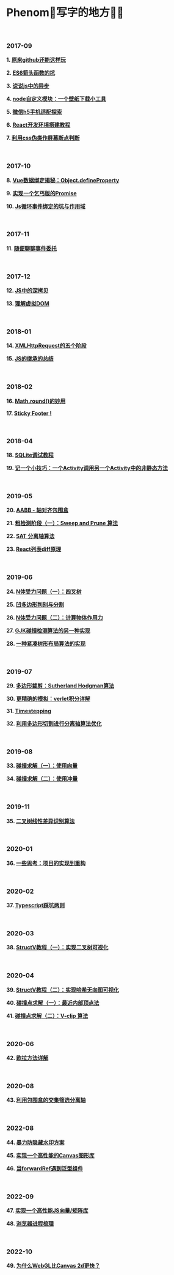 # Phenom🐤写字的地方📝📝

<br/>

### 2017-09

**1. [原来github还能这样玩](https://github.com/phenomLi/myBlog/issues/1)**

**2. [ES6箭头函数的坑](https://github.com/phenomLi/myBlog/issues/2)**

**3. [说说js中的异步](https://github.com/phenomLi/myBlog/issues/3)**

**4. [node自定义模块：一个壁纸下载小工具](https://github.com/phenomLi/myBlog/issues/4)**

**5. [微信h5手机适配探索](https://github.com/phenomLi/myBlog/issues/5)**

**6. [React开发环境搭建教程](https://github.com/phenomLi/myBlog/issues/6)**

**7. [利用css伪类作屏幕断点判断](https://github.com/phenomLi/myBlog/issues/7)**

<br/>

### 2017-10

**8. [Vue数据绑定揭秘：Object.defineProperty](https://github.com/phenomLi/myBlog/issues/8)**

**9. [实现一个乞丐版的Promise](https://github.com/phenomLi/myBlog/issues/9)**

**10. [Js循环事件绑定的坑与作用域](https://github.com/phenomLi/myBlog/issues/10)**

<br/>

### 2017-11

**11. [随便聊聊事件委托](https://github.com/phenomLi/myBlog/issues/11)**

<br/>

### 2017-12

**12. [JS中的深拷贝](https://github.com/phenomLi/myBlog/issues/12)**

**13. [理解虚拟DOM](https://github.com/phenomLi/myBlog/issues/13)**

<br/>

### 2018-01

**14. [XMLHttpRequest的五个阶段](https://github.com/phenomLi/myBlog/issues/14)**

**15. [JS的继承的总结](https://github.com/phenomLi/myBlog/issues/15)**

<br/>

### 2018-02

**16. [Math.round()的妙用](https://github.com/phenomLi/myBlog/issues/16)**

**17. [Sticky Footer !](https://github.com/phenomLi/myBlog/issues/17)**

<br/>

### 2018-04

**18. [SQLite调试教程](https://github.com/phenomLi/myBlog/issues/18)**

**19. [记一个小技巧：一个Activity调用另一个Activity中的非静态方法](https://github.com/phenomLi/myBlog/issues/19)**

<br/>

### 2019-05

**20. [AABB - 轴对齐包围盒](https://github.com/phenomLi/myBlog/issues/21)**

**21. [粗检测阶段（一）：Sweep and Prune 算法](https://github.com/phenomLi/myBlog/issues/22)**

**22. [SAT 分离轴算法](https://github.com/phenomLi/myBlog/issues/23)**

**23. [React列表diff原理](https://github.com/phenomLi/myBlog/issues/24)**

<br/>

### 2019-06
**24. [N体受力问题（一）：四叉树](https://github.com/phenomLi/myBlog/issues/25)**

**25. [凹多边形判别与分割](https://github.com/phenomLi/myBlog/issues/26)**

**26. [N体受力问题（二）：计算物体作用力](https://github.com/phenomLi/myBlog/issues/27)**

**27. [GJK碰撞检测算法的另一种实现](https://github.com/phenomLi/myBlog/issues/28)**

**28. [一种紧凑树形布局算法的实现](https://github.com/phenomLi/myBlog/issues/29)**

<br/>

### 2019-07
**29. [多边形裁剪：Sutherland Hodgman算法](https://github.com/phenomLi/myBlog/issues/30)**

**30. [更精确的模拟：verlet积分详解](https://github.com/phenomLi/myBlog/issues/31)**

**31. [Timestepping](https://github.com/phenomLi/myBlog/issues/32)**

**32. [利用多边形切割进行分离轴算法优化](https://github.com/phenomLi/myBlog/issues/33)**

<br/>

### 2019-08
**33. [碰撞求解（一）：使用向量](https://github.com/phenomLi/myBlog/issues/34)**

**34. [碰撞求解（二）：使用冲量](https://github.com/phenomLi/myBlog/issues/35)**

<br/>

### 2019-11
**35. [二叉树线性差异识别算法](https://github.com/phenomLi/myBlog/issues/36)**

<br/>

### 2020-01
**36. [一些思考：项目的实现到重构](https://github.com/phenomLi/myBlog/issues/37)**

<br/>

### 2020-02
**37. [Typescript踩坑两则](https://github.com/phenomLi/myBlog/issues/38)**

<br/>

### 2020-03
**38. [StructV教程（一）：实现二叉树可视化](https://github.com/phenomLi/myBlog/issues/39)**

<br/>

### 2020-04
**39. [StructV教程（二）：实现哈希无向图可视化](https://github.com/phenomLi/myBlog/issues/40)**

**40. [碰撞点求解（一）：最近内部顶点法](https://github.com/phenomLi/myBlog/issues/41)**

**41. [碰撞点求解（二）：V-clip 算法](https://github.com/phenomLi/myBlog/issues/42)**

<br/>

### 2020-06
**42. [欧拉方法详解](https://segmentfault.com/a/1190000023056557)**

<br/>

### 2020-08
**43. [利用包围盒的交集筛选分离轴](https://segmentfault.com/a/1190000023746558)**

<br/>

### 2022-08
**44. [暴力防隐藏水印方案](https://www.yuque.com/phenom/apaq0q/vpy9mo)**

**45. [实现一个高性能的Canvas图形库](https://www.yuque.com/phenom/apaq0q/adivu9)**

**46. [当forwardRef遇到泛型组件](https://www.yuque.com/phenom/apaq0q/oixowk)**

<br/>

### 2022-09
**47. [实现一个高性能JS向量/矩阵库](https://www.yuque.com/phenom/apaq0q/yipteo)**

**48. [浏览器进程梳理](https://www.yuque.com/phenom/apaq0q/klhliu)**


<br/>

### 2022-10
**49. [为什么WebGL比Canvas 2d更快？](https://www.yuque.com/phenom/apaq0q/wro6qg)**


